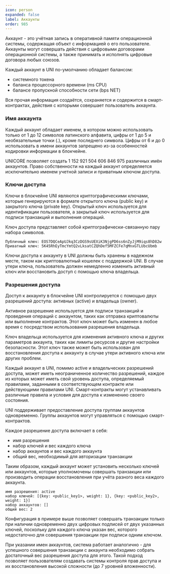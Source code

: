 ```yaml
---
icon: person
expanded: false
label: Аккаунты
order: 985
---
```


Аккаунт - это учётная запись в оперативной памяти операционной системы, содержащая объект с информацией о его пользователе. Аккаунты могут совершать действия с цифровыми договорами операционной системы, а также принимать и исполнять цифровые договора любых союзов. 

Каждый аккаунт в UNI по-умолчанию обладает балансом:
- системного токена 
- баланса процессорного времени (ms CPU)
- балансе пропускной способности сети (bps NET)

Вся прочая информация создаётся, сохраняется и содержится в смарт-контрактах, действия с которыми совершает пользователь аккаунта. 


### Имя аккаунта
Каждый аккаунт обладает именем, в котором можно использовать только от 1 до 12 символов латинского алфавита,  цифры от 1 до 5 и необязательные точки (.), кроме последнего символа. Цифры от 6 и до 0 использовать в имени аккаунтов запрещено из-за особенностей кодировки информации в блокчейне.

UNICORE позволяет создать 1 152 921 504 606 846 975 различных имён аккаунтов. Право собственности на каждый аккаунт определяется исключительно именем учетной записи и приватным ключом доступа. 


### Ключи доступа
Ключи в блокчейне UNI являются криптографическими ключами, которые генерируются в формате открытого ключа (public key) и закрытого ключа (private key). Открытый ключ используется для идентификации пользователя, а закрытый ключ используется для подписи транзакций и выполнения операций.

Ключ доступа представляет собой криптографически-связанную пару набора символов.

``` Пример
Публичный ключ: EOS7DQCeApUJkq3CzDGS9sUEXiK3NjgPD6ss6nZyJjM9iqs8hD82w
Приватный ключ: 5K45RhEyTmcYmtQ2vLksatCZQhDef5MFZCFe7qMnxGTLUbcUbmb
```

Ключи доступа к аккаунту в UNI должны быть хранены в надежном месте, таком как криптовалютный кошелек с поддержкой UNI. В случае утери ключа, пользователь должен немедленно изменить активный ключ или восстановить доступ с помощью ключа владельца.

### Разрешения доступа
Доступ к аккаунту в блокчейне UNI контролируется с помощью двух разрешений доступа: активных (active) и владельца (owner).

Активное разрешение используется для подписи транзакций и проведения операций с аккаунтом, таких как отправка криптовалюты или выполнение контрактов. Этот ключ может быть изменен в любое время с посредством использования разрешения владельца.

Ключ владельца используется для изменения активного ключа и других параметров аккаунта, таких как лимиты ресурсов и другие настройки безопасности. Этот ключ также может быть использован для восстановления доступа к аккаунту в случае утери активного ключа или других проблем.

Каждый аккаунт в UNI, помимо active и владельческих разрешений доступа, может иметь неограниченное количество разрешений, каждое из которых может иметь свой уровень доступа, определяемый правилами, заданными в соответствующем контракте или действующими правилами UNI. Смарт-контракты могут устанавливать различные правила и условия для доступа к изменению своего состояния.

UNI поддерживает предоставление доступа группам аккаунтов  одновременно. Группы аккаунтов могут управляться с помощью смарт-контрактов. 

Каждое разрешение доступа включает в себя:
- имя разрешения
- набор ключей и вес каждого ключа
- набор аккаунтов и вес каждого аккаунта
- общий вес, необходимый для авторизации транзакции

Таким образом, каждый аккаунт может установить несколько ключей или аккаунтов, которые уполномочены совершать транзакции или производить операции восстановления при учёта разного веса каждого аккаунта. 

``` Пример разрешения
имя разрешения: active
набор ключей: [{key: <public_key1>, weight: 1}, {key: <public_key2>, weight: 1}]
набор аккаунтов: []
общий вес: 2
```
Конфигурация в примере выше позволяет совершать транзакции только при наличии одновременно двух цифровых подписей от двух указанных ключей, поскольку для каждого ключа указан вес, которого недостаточно для совершения транзакции при подписи одним ключом. 

При указании имен аккаунтов, система работает аналогично - для успешного совершения транзакции с аккаунта необходимо собрать достаточный вес разрешения доступа для этого. Такой подход позволяет пользователям создавать системы контроля прав доступа и их восстановления высокой сложности (до 7 уровней вложенности). 
